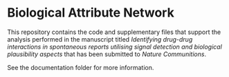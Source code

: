 # Biological Attribute Network

This repository contains the code and supplementary files that support the analysis performed in the manuscript titled _Identifying drug-drug interactions in spontaneous reports utilising signal detection and biological plausibility aspects_ that has been submitted to _Nature Communitions_.
 

See the documentation folder for more information.

